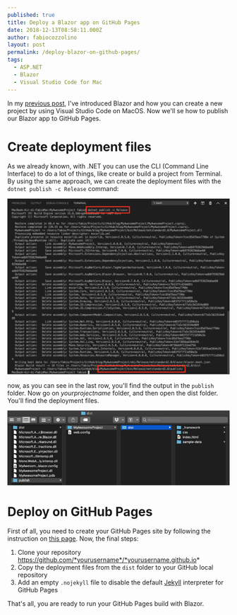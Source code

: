 ```yaml
---
published: true
title: Deploy a Blazor app on GitHub Pages
date: 2018-12-13T08:58:11.000Z
author: fabiocozzolino
layout: post
permalink: /deploy-blazor-on-github-pages/
tags:
  - ASP.NET
  - Blazor
  - Visual Studio Code for Mac
---
```

In my [previous post](http://www.fabiocozzolino.eu/develop-blazor-project-visual-studio-code-mac/), I've introduced Blazor and how you can create a new project by using Visual Studio Code on MacOS. Now we'll se how to publish our Blazor app to GitHub Pages.

# Create deployment files
As we already known, with .NET you can use the CLI (Command Line Interface) to do a lot of things, like create or build a project from Terminal. By using the same approach, we can create the deployment files with the `dotnet publish -c Release` command:

![Publish Blazor app](/assets/img/dotnet-publish.png)

now, as you can see in the last row, you'll find the output in the `publish` folder. Now go on *yourprojectname* folder, and then open the dist folder. You'll find the deployment files. 

![Deployment files](/assets/img/blazor-deployment-files.png)

# Deploy on GitHub Pages
First of all, you need to create your GitHub Pages site by following the instruction on [this page](https://guides.github.com/features/pages/). Now, the final steps:

1. Clone your repository https://github.com/*yourusername*/*yourusername.github.io*
2. Copy the deployment files from the `dist` folder to your GitHub local repository
3. Add an empty `.nojekyll` file to disable the default [Jekyll](https://github.com/jekyll/jekyll) interpreter for GitHub Pages

That's all, you are ready to run your GitHub Pages build with Blazor.
